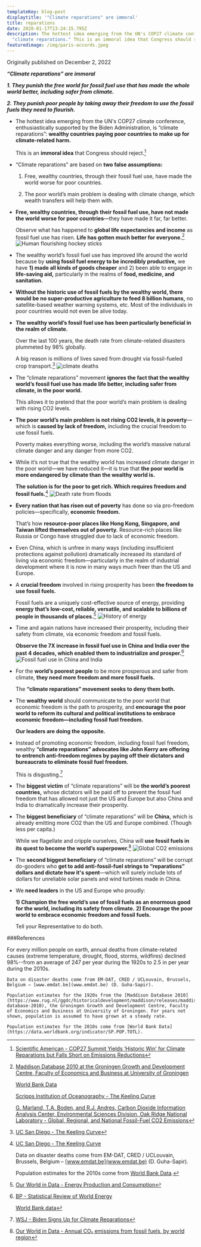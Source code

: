 ```yaml
---
templateKey: blog-post
displaytitle: '"Climate reparations" are immoral'
title: reparations
date: 2020-01-17T13:24:15.795Z
description: The hottest idea emerging from the UN's COP27 climate conference is
  "climate reparations." This is an immoral idea that Congress should reject.
featuredimage: /img/paris-accords.jpeg
---
```

O﻿riginally published on December 2, 2022

***“Climate reparations” are immoral***

***1. They **punish the free world for fossil fuel use that has made the whole world better,** including safer from climate.***

***2. They **punish poor people** by **taking away** their freedom to use the **fossil fuels they need to flourish**.***

- The hottest idea emerging from the UN's COP27 climate conference, enthusiastically supported by the Biden Administration, is “climate reparations”: **wealthy countries paying poor countries to make up for climate-related harm.**

    This is an **immoral idea** that Congress should reject.[^1]

- “Climate reparations” are based on **two false assumptions:**

    1) Free, wealthy countries, through their fossil fuel use, have made the world worse for poor countries.

    2) The poor world’s main problem is dealing with climate change, which wealth transfers will help them with.

- **Free, wealthy countries, through their fossil fuel use, have not made the world worse for poor countries**—they have made it far, far better.

    Observe what has happened to **global life expectancies and income** as fossil fuel use has risen. **Life has gotten much better for everyone.**[^2]
    ![Human flourishing hockey sticks](/img/hhfsnormal.png)

- The wealthy world’s fossil fuel use has improved life around the world because by **using fossil fuel energy to be incredibly productive,** we have **1) made all kinds of goods cheaper** and 2) been able to engage in **life-saving aid,** particularly in the realms of **food, medicine, and sanitation.**

- **Without the historic use of fossil fuels by the wealthy world, there would be no super-productive agriculture to feed 8 billion humans,** no satellite-based weather warning systems, etc. Most of the individuals in poor countries would not even be alive today.

- **The wealthy world’s fossil fuel use has been particularly beneficial in the realm of climate.**

    Over the last 100 years, the death rate from climate-related disasters plummeted by 98% globally.

    A big reason is millions of lives saved from drought via fossil-fueled crop transport.[^3]
    ![climate deaths](/img/art-03-more-fossil-fuel-use-plummeting-climate-related-disaster-deaths.png)

- The “climate reparations” movement **ignores the fact that the wealthy world’s fossil fuel use has made life better, including safer from climate, in the poor world.**

    This allows it to pretend that the poor world’s main problem is dealing with rising CO2 levels.

- **The poor world’s main problem is not rising CO2 levels, it is poverty**—which is **caused by lack of freedom,** including the crucial freedom to use fossil fuels.

    Poverty makes everything worse, including the world’s massive natural climate danger and any danger from more CO2.

- While it’s not true that the wealthy world has increased climate danger in the poor world—we have reduced it—it is true that **the poor world is more endangered by climate than the wealthy world is.**

    **The solution is for the poor to get rich. Which requires freedom and fossil fuels.**[^4]
    ![Death rate from floods](/img/flood-deaths.png)

- **Every nation that has risen out of poverty** has done so via pro-freedom policies—specifically, **economic freedom.**

    That’s how **resource-poor places like Hong Kong, Singapore, and Taiwan lifted themselves out of poverty.** Resource-rich places like Russia or Congo have struggled due to lack of economic freedom.

- Even China, which is unfree in many ways (including insufficient protections against pollution) dramatically increased its standard of living via economic freedom—particularly in the realm of industrial development where it is now in many ways much freer than the US and Europe.

- A **crucial freedom** involved in rising prosperity has been **the freedom to use fossil fuels.**

    Fossil fuels are a uniquely cost-effective source of energy, providing **energy that’s low-cost, reliable, versatile, and scalable to billions of people in thousands of places.**[^5]
    ![History of energy](/img/art-c-only-fossil-fuels-provide-low-cost-on-demand-versatile-global-scale-energy.png)

- Time and again nations have increased their prosperity, including their safety from climate, via economic freedom and fossil fuels.

    **Observe the 7X increase in fossil fuel use in China and India over the past 4 decades, which enabled them to industrialize and prosper.**[^6]
    ![Fossil fuel use in China and India](/img/chi-ind-ff-use-v1.png)

- For the **world’s poorest people** to be more prosperous and safer from climate, **they need more freedom and more fossil fuels.**

    The **“climate reparations” movement seeks to deny them both.**

- The **wealthy world** should communicate to the poor world that economic freedom is the path to prosperity, and **encourage the poor world to reform its cultural and political institutions to embrace economic freedom—including fossil fuel freedom.**

    **Our leaders are doing the opposite.**

- Instead of promoting economic freedom, including fossil fuel freedom, wealthy **“climate reparations” advocates like John Kerry are offering to entrench anti-freedom regimes by paying off their dictators and bureaucrats to eliminate fossil fuel freedom.**

    This is disgusting.[^7]

- The **biggest victim** of “climate reparations” will be **the world’s poorest countries,** whose dictators will be paid off to prevent the fossil fuel freedom that has allowed not just the US and Europe but also China and India to dramatically increase their prosperity.

- The **biggest beneficiary** of “climate reparations” will be **China,** which is already emitting more CO2 than the US and Europe combined. (Though less per capita.)

    While we flagellate and cripple ourselves, China will **use fossil fuels in its quest to become the world’s superpower.**[^8]
    ![Global CO2 emissions](/img/annual-co-emissions-by-region.png)

- The **second biggest beneficiary** of “climate reparations” will be corrupt do-gooders who **get to add anti-fossil-fuel strings to “reparations” dollars and dictate how it's spent**—which will surely include lots of dollars for unreliable solar panels and wind turbines made in China.

- We **need leaders** in the US and Europe who proudly:

    **1) Champion the free world’s use of fossil fuels as an enormous good for the world, including its safety from climate.**
    **2) Encourage the poor world to embrace economic freedom and fossil fuels.**

    Tell your Representative to do both.


###References

[^1]: [Scientific American - COP27 Summit Yields ‘Historic Win’ for Climate Reparations but Falls Short on Emissions Reductions](https://www.scientificamerican.com/article/cop27-summit-yields-historic-win-for-climate-reparations-but-falls-short-on-emissions-reductions/)

[^2]:
    [Maddison Database 2010 at the Groningen Growth and Development Centre, Faculty of Economics and Business at University of Groningen](https://www.rug.nl/ggdc/historicaldevelopment/maddison/)

    [World Bank Data](https://data.worldbank.org/)

    [Scripps Institution of Oceanography - The Keeling Curve](https://keelingcurve.ucsd.edu/)

    [G. Marland, T.A. Boden, and R.J. Andres, Carbon Dioxide Information Analysis Center, Environmental Sciences Division, Oak Ridge National Laboratory - Global, Regional, and National Fossil-Fuel CO2 Emissions](https://cdiac.ess-dive.lbl.gov/trends/emis/overview.html)

[^3]:
    [UC San Diego - The Keeling Curve](https://keelingcurve.ucsd.edu/)

For every million people on earth, annual deaths from climate-related causes (extreme temperature, drought, flood, storms, wildfires) declined 98%--from an average of 247 per year during the 1920s to 2.5 in per year during the 2010s.

    Data on disaster deaths come from EM-DAT, CRED / UCLouvain, Brussels, Belgium – [www.emdat.be](www.emdat.be) (D. Guha-Sapir).

    Population estimates for the 1920s from the [Maddison Database 2010](https://www.rug.nl/ggdc/historicaldevelopment/maddison/releases/maddison-database-2010), the Groningen Growth and Development Centre, Faculty of Economics and Business at University of Groningen. For years not shown, population is assumed to have grown at a steady rate.

    Population estimates for the 2010s come from [World Bank Data](https://data.worldbank.org/indicator/SP.POP.TOTL).

[^4]:
    [UC San Diego - The Keeling Curve](https://keelingcurve.ucsd.edu/)

    Data on disaster deaths come from EM-DAT, CRED / UCLouvain, Brussels, Belgium – [www.emdat.be](www.emdat.be) (D. Guha-Sapir).

    Population estimates for the 2010s come from [World Bank Data](https://data.worldbank.org/indicator/SP.POP.TOTL).

[^5]: [Our World in Data - Energy Production and Consumption](https://ourworldindata.org/energy-production-consumption#how-much-energy-does-the-world-consume)

[^6]:
    [BP - Statistical Review of World Energy](https://www.bp.com/en/global/corporate/energy-economics/statistical-review-of-world-energy.html)

    [World Bank data](https://data.worldbank.org/)

[^7]: [WSJ - Biden Signs Up for Climate Reparations](https://www.wsj.com/articles/biden-signs-up-for-climate-change-reparations-europe-fund-un-john-kerry-poor-countries-bank-capitalism-11668974219)

[^8]: [Our World in Data - Annual CO₂ emissions from fossil fuels, by world region](https://ourworldindata.org/grapher/annual-co-emissions-by-region)